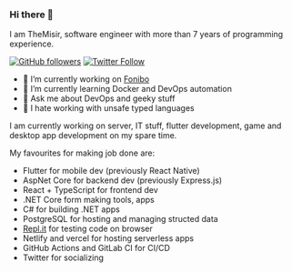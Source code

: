### Hi there 👋

I am TheMisir, software engineer with more than 7 years of programming experience.

[![GitHub followers](https://img.shields.io/github/followers/themisir?style=social)](https://github.com/themisir)
[![Twitter Follow](https://img.shields.io/twitter/follow/themisir?style=social)](https://twitter.com/themisir)

- 🔭 I’m currently working on [Fonibo](https://fonibo.com/en)
- 🌱 I’m currently learning Docker and DevOps automation
- 💬 Ask me about DevOps and geeky stuff
- 🤬 I hate working with unsafe typed languages

I am currently working on server, IT stuff, flutter development, game and desktop app development on my spare time.

My favourites for making job done are:

- Flutter for mobile dev (previously React Native)
- AspNet Core for backend dev (previously Express.js)
- React + TypeScript for frontend dev
- .NET Core form making tools, apps
- C# for building .NET apps
- PostgreSQL for hosting and managing structed data
- [Repl.it](https://repl.it) for testing code on browser
- Netlify and vercel for hosting serverless apps
- GitHub Actions and GitLab CI for CI/CD
- Twitter for socializing

